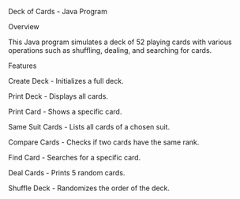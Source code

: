 Deck of Cards - Java Program

Overview

This Java program simulates a deck of 52 playing cards with various operations such as shuffling, dealing, and searching for cards.

Features

Create Deck - Initializes a full deck.

Print Deck - Displays all cards.

Print Card - Shows a specific card.

Same Suit Cards - Lists all cards of a chosen suit.

Compare Cards - Checks if two cards have the same rank.

Find Card - Searches for a specific card.

Deal Cards - Prints 5 random cards.

Shuffle Deck - Randomizes the order of the deck.
